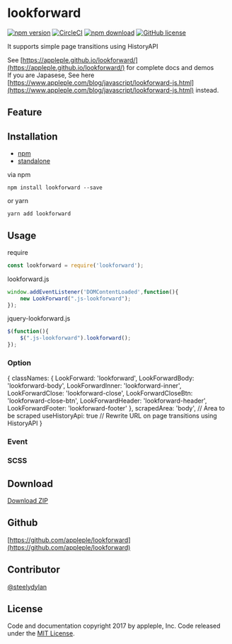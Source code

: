# lookforward
[![npm version](https://badge.fury.io/js/lookforward.svg)](https://badge.fury.io/js/lookforward)
[![CircleCI](https://circleci.com/gh/appleple/lookforward/tree/master.svg?style=shield)](https://circleci.com/gh/appleple/lookforward/tree/master)
[![npm download](http://img.shields.io/npm/dm/lookforward.svg)](https://www.npmjs.com/package/lookforward)
[![GitHub license](https://img.shields.io/badge/license-MIT-brightgreen.svg)](https://raw.githubusercontent.com/appleple/lookforward/master/LICENSE)

It supports simple page transitions using HistoryAPI

See [https://appleple.github.io/lookforward/](https://appleple.github.io/lookforward/) for complete docs and demos<br/>
If you are Japasese, See here [https://www.appleple.com/blog/javascript/lookforward-js.html](https://www.appleple.com/blog/javascript/lookforward-js.html) instead.

## Feature


## Installation
- [npm](https://www.npmjs.com/package/lookforward)
- [standalone](https://raw.githubusercontent.com/appleple/smart-photo/master/js/lookforward.js)

via npm
```shell
npm install lookforward --save
```

or yarn

```shell
yarn add lookforward
```

## Usage
require
```js
const lookforward = require('lookforward');
```

lookforward.js
```js
window.addEventListener('DOMContentLoaded',function(){
    new LookForward(".js-lookforward");
});
```

jquery-lookforward.js
```js
$(function(){
    $(".js-lookforward").lookforward();
});
```


### Option
{
  classNames: {
    LookForward: 'lookforward',
    LookForwardBody: 'lookforward-body',
    LookForwardInner: 'lookforward-inner',
    LookForwardClose: 'lookforward-close',
    LookForwardCloseBtn: 'lookforward-close-btn',
    LookForwardHeader: 'lookforward-header',
    LookForwardFooter: 'lookforward-footer'
  },
  scrapedArea: 'body', // Area to be scraped
  useHistoryApi: true // Rewrite URL on page transitions using HistoryAPI
}

### Event


### SCSS


## Download
[Download ZIP](https://github.com/appleple/lookforward/archive/master.zip)

## Github
[https://github.com/appleple/lookforward](https://github.com/appleple/lookforward)

## Contributor
[@steelydylan](https://github.com/steelydylan)

## License
Code and documentation copyright 2017 by appleple, Inc. Code released under the [MIT License](https://github.com/appleple/lookforward/blob/master/LICENSE).
